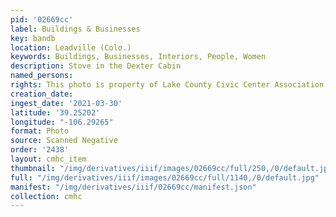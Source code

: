 ```yaml
---
pid: '02669cc'
label: Buildings & Businesses
key: bandb
location: Leadville (Colo.)
keywords: Buildings, Businesses, Interiors, People, Women
description: Stove in the Dexter Cabin
named_persons: 
rights: This photo is property of Lake County Civic Center Association.
creation_date: 
ingest_date: '2021-03-30'
latitude: '39.25202'
longitude: "-106.29265"
format: Photo
source: Scanned Negative
order: '2438'
layout: cmhc_item
thumbnail: "/img/derivatives/iiif/images/02669cc/full/250,/0/default.jpg"
full: "/img/derivatives/iiif/images/02669cc/full/1140,/0/default.jpg"
manifest: "/img/derivatives/iiif/02669cc/manifest.json"
collection: cmhc
---
```

